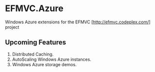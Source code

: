 EFMVC.Azure
===========

Windows Azure extensions for the EFMVC [http://efmvc.codeplex.com/] project 

Upcoming Features
-----------------

1. Distributed Caching.
2. AutoScaling Windows Azure instances.
3. Windows Azure storage demos.
